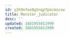 ```yaml
---
id: y2h9nfoe0g5nqp7pocmscxw
title: Monster_judicator
desc: ''
updated: 1681955811999
created: 1681955811999
---
```

